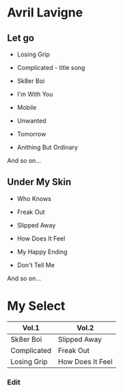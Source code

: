 # Avril Lavigne

## Let go

- Losing Grip

- Complicated - title song

- Sk8er Boi

- I'm With You

- Mobile 

- Unwanted

- Tomorrow

- Anithing But Ordinary

And so on...

## Under My Skin

- Who Knows

- Freak Out

- Slipped Away

- How Does It Feel

- My Happy Ending

- Don't Tell Me

And so on...

# My Select

Vol.1 | Vol.2
--- | ---
Sk8er Boi | Slipped Away
Complicated | Freak Out
Losing Grip | How Does It Feel



### Edit